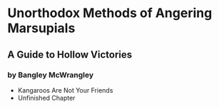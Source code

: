 
# Unorthodox Methods of Angering Marsupials
## A Guide to Hollow Victories

### by Bangley McWrangley

* Kangaroos Are Not Your Friends
* Unfinished Chapter
